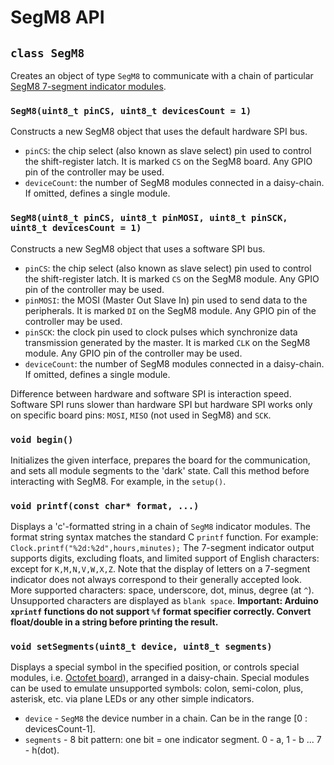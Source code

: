 # SegM8 API

## `class SegM8`

Creates an object of type `SegM8` to communicate with a chain of particular [SegM8 7-segment indicator modules](https://my.amperka.com/modules/SegM8).

### `SegM8(uint8_t pinCS, uint8_t devicesCount = 1)`

Constructs a new SegM8 object that uses the default hardware SPI bus.

- `pinCS`: the chip select (also known as slave select) pin used to control the shift-register latch. It is marked `CS` on the SegM8 board. Any GPIO pin of the controller may be used.
- `deviceCount`: the number of SegM8 modules connected in a daisy-chain. If omitted, defines a single module.

### `SegM8(uint8_t pinCS, uint8_t pinMOSI, uint8_t pinSCK, uint8_t devicesCount = 1)`

Constructs a new SegM8 object that uses a software SPI bus.

- `pinCS`: the chip select (also known as slave select) pin used to control the shift-register latch. It is marked `CS` on the SegM8 module. Any GPIO pin of the controller may be used.
- `pinMOSI`: the MOSI (Master Out Slave In) pin used to send data to the peripherals. It is marked `DI` on the SegM8 module. Any GPIO pin of the controller may be used.
- `pinSCK`: the clock pin used to clock pulses which synchronize data transmission generated by the master. It is marked `CLK` on the SegM8 module. Any GPIO pin of the controller may be used.
- `deviceCount`: the number of SegM8 modules connected in a daisy-chain. If omitted, defines a single module.

Difference between hardware and software SPI is interaction speed. Software SPI runs slower than hardware SPI but hardware SPI works only on specific board pins: `MOSI`, `MISO` (not used in SegM8) and `SCK`.

### `void begin()`

Initializes the given interface, prepares the board for the communication, and sets all module segments to the 'dark' state.
Call this method before interacting with SegM8. For example, in the `setup()`.

### `void printf(const char* format, ...)`

Displays a 'c'-formatted string in a chain of `SegM8` indicator modules. The format string syntax matches the standard C `printf` function. For example: `Clock.printf("%2d:%2d",hours,minutes);`
The 7-segment indicator output supports digits, excluding floats, and limited support of English characters: except for `K,M,N,V,W,X,Z`. Note that the display of letters on a 7-segment indicator does not always correspond to their generally accepted look.
More supported characters: space, underscore, dot, minus, degree (at `^`). Unsupported characters are displayed as `blank space`.
**Important: Arduino `xprintf` functions do not support `%f` format specifier correctly. Convert float/double in a string before printing the result.**

### `void setSegments(uint8_t device, uint8_t segments)`

Displays a special symbol in the specified position, or controls special modules, i.e. [Octofet board](https://my.amperka.com/modules/octofet)), arranged in a daisy-chain. Special modules can be used to emulate unsupported symbols: colon, semi-colon, plus, asterisk, etc. via plane LEDs or any other simple indicators.
- `device` - `SegM8` the device number in a chain. Can be in the range [0 : devicesCount-1].
- `segments` - 8 bit pattern: one bit = one indicator segment. 0 - a, 1 - b ... 7 - h(dot).
